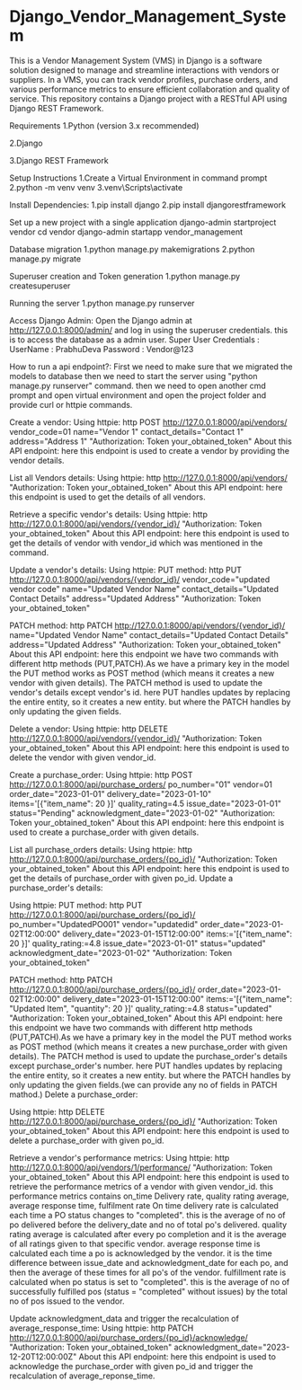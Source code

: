 # Django_Vendor_Management_System
This is a Vendor Management System (VMS) in Django is a software solution designed to manage and streamline interactions with vendors or suppliers. In a VMS, you can track vendor profiles, purchase orders, and various performance metrics to ensure efficient collaboration and quality of service. 
This repository contains a Django project with a RESTful API using Django REST Framework.

Requirements
1.Python (version 3.x recommended)

2.Django

3.Django REST Framework

Setup Instructions
1.Create a Virtual Environment in command prompt
2.python -m venv venv
3.venv\Scripts\activate

Install Dependencies:
1.pip install django
2.pip install djangorestframework

Set up a new project with a single application
django-admin startproject vendor
cd vendor
django-admin startapp vendor_management

Database migration
1.python manage.py makemigrations
2.python manage.py migrate

Superuser creation and Token generation
1.python manage.py createsuperuser

Running the server
1.python manage.py runserver

Access Django Admin:
Open the Django admin at http://127.0.0.1:8000/admin/ and log in using the superuser credentials. this is to access the database as a admin user.
Super User Credentials :
UserName : PrabhuDeva
Password : Vendor@123

How to run a api endpoint?:
First we need to make sure that we migrated the models to database
then we need to start the server using "python manage.py runserver" command.
then we need to open another cmd prompt and open virtual environment and open the project folder and provide curl or httpie commands.


Create a vendor:
Using httpie:
http POST http://127.0.0.1:8000/api/vendors/ vendor_code=01 name="Vendor 1" contact_details="Contact 1" address="Address 1" "Authorization: Token your_obtained_token"
About this API endpoint:
here this endpoint is used to create a vendor by providing the vendor details.

List all Vendors details:
Using httpie:
http http://127.0.0.1:8000/api/vendors/ "Authorization: Token your_obtained_token"
About this API endpoint:
here this endpoint is used to get the details of all vendors.

Retrieve a specific vendor's details:
Using httpie:
http http://127.0.0.1:8000/api/vendors/{vendor_id}/ "Authorization: Token your_obtained_token"
About this API endpoint:
here this endpoint is used to get the details of vendor with vendor_id which was mentioned in the command.

Update a vendor's details:
Using httpie:
PUT method:
http PUT http://127.0.0.1:8000/api/vendors/{vendor_id}/ vendor_code="updated vendor code" name="Updated Vendor Name" contact_details="Updated Contact Details" address="Updated Address" "Authorization: Token your_obtained_token"

PATCH method:
http PATCH http://127.0.0.1:8000/api/vendors/{vendor_id}/ name="Updated Vendor Name" contact_details="Updated Contact Details" address="Updated Address" "Authorization: Token your_obtained_token"
About this API endpoint:
here this endpoint we have two commands with different http methods (PUT,PATCH).As we have a primary key in the model the PUT method works as POST method (which means it creates a new vendor with given details). The PATCH method is used to update the vendor's details except vendor's id. here PUT handles updates by replacing the entire entity, so it creates a new entity. but where the PATCH handles by only updating the given fields.

Delete a vendor:
Using httpie:
http DELETE http://127.0.0.1:8000/api/vendors/{vendor_id}/ "Authorization: Token your_obtained_token"
About this API endpoint:
here this endpoint is used to delete the vendor with given vendor_id.

Create a purchase_order:
Using httpie:
http POST http://127.0.0.1:8000/api/purchase_orders/ po_number="01" vendor=01 order_date="2023-01-01" delivery_date="2023-01-10" items='[{"item_name": 20 }]' quality_rating=4.5 issue_date="2023-01-01" status="Pending" acknowledgment_date="2023-01-02" "Authorization: Token your_obtained_token"
About this API endpoint:
here this endpoint is used to create a purchase_order with given details.

List all purchase_orders details:
Using httpie:
http http://127.0.0.1:8000/api/purchase_orders/{po_id}/ "Authorization: Token your_obtained_token"
About this API endpoint:
here this endpoint is used to get the details of purchase_order with given po_id.
Update a purchase_order's details:

Using httpie:
PUT method:
http PUT http://127.0.0.1:8000/api/purchase_orders/{po_id}/ po_number="UpdatedPO001" vendor="updatedid" order_date="2023-01-02T12:00:00" delivery_date="2023-01-15T12:00:00" items:='[{"item_name": 20 }]' quality_rating:=4.8 issue_date="2023-01-01" status="updated" acknowledgment_date="2023-01-02" "Authorization: Token your_obtained_token"

PATCH method:
http PATCH http://127.0.0.1:8000/api/purchase_orders/{po_id}/ order_date="2023-01-02T12:00:00" delivery_date="2023-01-15T12:00:00" items:='[{"item_name": "Updated Item", "quantity": 20 }]' quality_rating:=4.8 status="updated" "Authorization: Token your_obtained_token"
About this API endpoint:
here this endpoint we have two commands with different http methods (PUT,PATCH).As we have a primary key in the model the PUT method works as POST method (which means it creates a new purchase_order with given details). The PATCH method is used to update the purchase_order's details except purchase_order's number. here PUT handles updates by replacing the entire entity, so it creates a new entity. but where the PATCH handles by only updating the given fields.(we can provide any no of fields in PATCH mathod.)
Delete a purchase_order:


Using httpie:
http DELETE http://127.0.0.1:8000/api/purchase_orders/{po_id}/ "Authorization: Token your_obtained_token"
About this API endpoint:
here this endpoint is used to delete a purchase_order with given po_id.

Retrieve a vendor's performance metrics:
Using httpie:
http http://127.0.0.1:8000/api/vendors/1/performance/ "Authorization: Token your_obtained_token"
About this API endpoint:
here this endpoint is used to retrieve the performance metrics of a vendor with given vendor_id. this performance metrics contains on_time Delivery rate, quality rating average, average response time, fulfilment rate
On time delivery rate is calculated each time a PO status changes to "completed". this is the average of no of po delivered before the delivery_date and no of total po's delivered.
quality rating average is calculated after every po completion and it is the average of all ratings given to that specific vendor.
average response time is calculated each time a po is acknowledged by the vendor. it is the time difference between issue_date and acknowledgment_date for each po, and then the average of these times for all po's of the vendor.
fulfillment rate is calculated when po status is set to "completed". this is the average of no of successfully fulfilled pos (status = "completed" without issues) by the total no of pos issued to the vendor.

Update acknowledgment_data and trigger the recalculation of average_response_time:
Using httpie:
http PATCH http://127.0.0.1:8000/api/purchase_orders/{po_id}/acknowledge/ "Authorization: Token your_obtained_token" acknowledgment_date="2023-12-20T12:00:00Z"
About this API endpoint:
here this endpoint is used to acknowledge the purchase_order with given po_id and trigger the recalculation of average_reponse_time.
